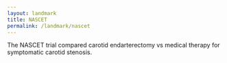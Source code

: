 ```yaml
---
layout: landmark
title: NASCET
permalink: /landmark/nascet
---
```


The NASCET trial compared carotid endarterectomy vs medical therapy for symptomatic carotid stenosis.
